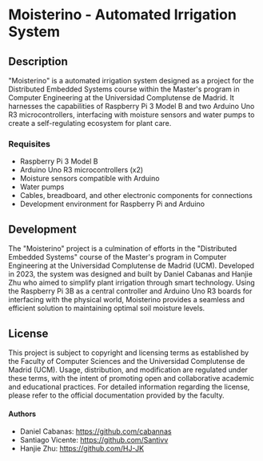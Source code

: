# Moisterino - Automated Irrigation System

## Description
"Moisterino" is a automated irrigation system designed as a project for the Distributed Embedded Systems course within the Master's program in Computer Engineering at the Universidad Complutense de Madrid. It harnesses the capabilities of Raspberry Pi 3 Model B and two Arduino Uno R3 microcontrollers, interfacing with moisture sensors and water pumps to create a self-regulating ecosystem for plant care.

### Requisites
- Raspberry Pi 3 Model B
- Arduino Uno R3 microcontrollers (x2)
- Moisture sensors compatible with Arduino
- Water pumps
- Cables, breadboard, and other electronic components for connections
- Development environment for Raspberry Pi and Arduino

## Development
The "Moisterino" project is a culmination of efforts in the "Distributed Embedded Systems" course of the Master's program in Computer Engineering at the Universidad Complutense de Madrid (UCM). Developed in 2023, the system was designed and built by Daniel Cabanas and Hanjie Zhu who aimed to simplify plant irrigation through smart technology. Using the Raspberry Pi 3B as a central controller and Arduino Uno R3 boards for interfacing with the physical world, Moisterino provides a seamless and efficient solution to maintaining optimal soil moisture levels.

## License
This project is subject to copyright and licensing terms as established by the Faculty of Computer Sciences and the Universidad Complutense de Madrid (UCM). Usage, distribution, and modification are regulated under these terms, with the intent of promoting open and collaborative academic and educational practices. For detailed information regarding the license, please refer to the official documentation provided by the faculty.

#### Authors
- Daniel Cabanas: https://github.com/cabannas
- Santiago Vicente: https://github.com/Santivv
- Hanjie Zhu: https://github.com/HJ-JK